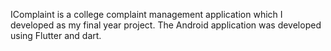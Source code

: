 IComplaint is a college complaint management application 
which I developed as my final year project. 
The Android application was developed using Flutter and dart. 
